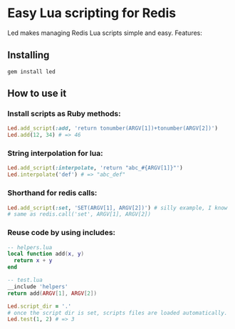 Easy Lua scripting for Redis
============================

Led makes managing Redis Lua scripts simple and easy. Features:

## Installing
```
gem install led
```

## How to use it

### Install scripts as Ruby methods:

```ruby
Led.add_script(:add, 'return tonumber(ARGV[1])+tonumber(ARGV[2])')
Led.add(12, 34) # => 46
```

### String interpolation for lua:

```ruby
Led.add_script(:interpolate, 'return "abc_#{ARGV[1]}"')
Led.interpolate('def') # => "abc_def"
```

### Shorthand for redis calls:

```ruby
Led.add_script(:set, 'SET(ARGV[1], ARGV[2])') # silly example, I know
# same as redis.call('set', ARGV[1], ARGV[2])
```
                          
### Reuse code by using includes:

```lua
-- helpers.lua
local function add(x, y)
  return x + y
end
```

```lua    
-- test.lua
__include 'helpers'
return add(ARGV[1], ARGV[2])
```

```ruby
Led.script_dir = '.' 
# once the script dir is set, scripts files are loaded automatically.
Led.test(1, 2) # => 3
```
    
